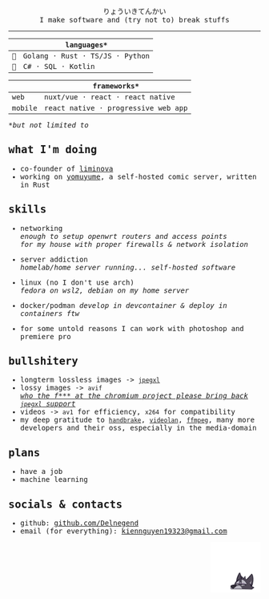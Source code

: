 <samp>
  <div align=center>りょういきてんかい<br>
    I make software and (try not to) break stuffs</div>

---

||languages*|
|---|---|
|🥇|Golang · Rust · TS/JS · Python|
|🥈|C# · SQL · Kotlin|

|| frameworks*|
|---|---|
|web|nuxt/vue · react · react native|
|mobile|react native · progressive web app|

*_but not limited to_

## what I'm doing
- co-founder of [liminova](https://liminova.github.io/)
- working on [yomuyume](https://github.com/Liminova/yomuyume), a self-hosted comic server, written in Rust

## skills
- networking\
  _enough to setup openwrt routers and access points\
  for my house with proper firewalls & network isolation_

- server addiction\
  _homelab/home server running... self-hosted software_

- linux (no I don't use arch)\
  _fedora on wsl2, debian on my home server_

- docker/podman
  _develop in devcontainer & deploy in containers ftw_

- for some untold reasons I can work with photoshop and premiere pro

## bullshitery
- longterm lossless images -> [`jpegxl`](https://jpegxl.info/)
- lossy images -> `avif`\
  [_who the f*** at the chromium project please bring back `jpegxl` support_](https://www.techspot.com/news/98355-google-deprecating-jpeg-xl-own-predatory-interests-fsf.html)
- videos -> `av1` for efficiency, `x264` for compatibility
- my deep gratitude to [`handbrake`](https://handbrake.fr/), [`videolan`](https://www.videolan.org/), [`ffmpeg`](https://www.ffmpeg.org/), many more developers and their oss, especially in the media-domain

## plans
- have a job
- machine learning

## socials & contacts
- github: [github.com/Delnegend](https://github.com/Delnegend)
- email (for everything): [kiennguyen19323@gmail.com](mailto:kiennguyen19323@gmail.com)

<div align="right"><img src="./sticker.webp" width="100px"></div>
